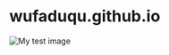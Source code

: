 <!DOCTYPE html>
# wufaduqu.github.io
<html>
  <head>
    <meta charset="utf-8">
    <title>peko</title>
  </head>
  <body>
    <img src="https://www.freeiconspng.com/uploads/mozilla-firefox-icon-0.png" alt="My test image">
  </body>
</html>
